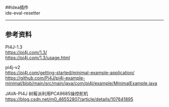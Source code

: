##idea插件  
ide-eval-resetter



---
## 参考资料

PI4J-1.3  
https://pi4j.com/1.3/  
https://pi4j.com/1.3/usage.html  

pi4j-v2  
https://pi4j.com/getting-started/minimal-example-application/  
https://github.com/Pi4J/pi4j-example-minimal/blob/main/src/main/java/com/pi4j/example/MinimalExample.java  

JAVA-PI4J 树莓派利用PCA9685操控舵机  
https://blog.csdn.net/m0_46552807/article/details/107641895